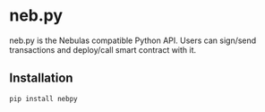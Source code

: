# neb.py

neb.py is the Nebulas compatible Python API.
Users can sign/send transactions and deploy/call smart contract with it.

## Installation

```bash
pip install nebpy
```